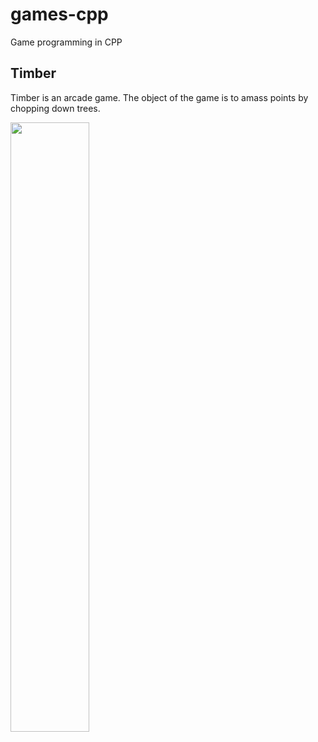 # games-cpp
Game programming in CPP

## Timber
Timber is an arcade game. The object of the game is to amass points by chopping down trees.

[<img src="https://img.youtube.com/vi/QH_nfTJrEtk/maxresdefault.jpg" width="50%">](https://youtu.be/QH_nfTJrEtk)
